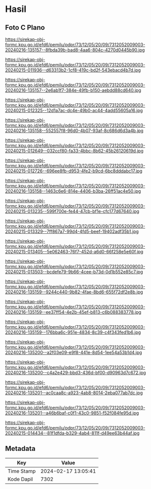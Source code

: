 # Hasil

## Foto C Plano

https://sirekap-obj-formc.kpu.go.id/efd6/pemilu/pdpr/73/12/05/20/09/7312052009003-20240216-135157--8fbda39b-bad8-4aa6-804c-4270d0445b90.jpg

https://sirekap-obj-formc.kpu.go.id/efd6/pemilu/pdpr/73/12/05/20/09/7312052009003-20240215-011936--d63313b2-1cf8-419c-bd2f-543ebacd4b7d.jpg

https://sirekap-obj-formc.kpu.go.id/efd6/pemilu/pdpr/73/12/05/20/09/7312052009003-20240216-135157--2e6ab1f7-384e-49fb-b150-aebdd88cd640.jpg

https://sirekap-obj-formc.kpu.go.id/efd6/pemilu/pdpr/73/12/05/20/09/7312052009003-20240215-012325--12d1a7ac-dc4e-49b0-ac44-4add55605a16.jpg

https://sirekap-obj-formc.kpu.go.id/efd6/pemilu/pdpr/73/12/05/20/09/7312052009003-20240216-135158--552557f8-96d0-4b07-93af-8c686d6d3a4b.jpg

https://sirekap-obj-formc.kpu.go.id/efd6/pemilu/pdpr/73/12/05/20/09/7312052009003-20240215-012649--032ccf80-fa33-4bbc-8b62-45b26120619d.jpg

https://sirekap-obj-formc.kpu.go.id/efd6/pemilu/pdpr/73/12/05/20/09/7312052009003-20240215-012726--696ee8fb-d953-4fe2-b9cd-6bc8dddabc17.jpg

https://sirekap-obj-formc.kpu.go.id/efd6/pemilu/pdpr/73/12/05/20/09/7312052009003-20240216-135158--1463c6e6-814e-4406-b3ba-26ff51ac4e50.jpg

https://sirekap-obj-formc.kpu.go.id/efd6/pemilu/pdpr/73/12/05/20/09/7312052009003-20240215-013235--599f700e-fe44-47cb-bf1e-cfc177d67640.jpg

https://sirekap-obj-formc.kpu.go.id/efd6/pemilu/pdpr/73/12/05/20/09/7312052009003-20240215-013329--7ff867a7-99d4-4fd5-beef-19402adf35b1.jpg

https://sirekap-obj-formc.kpu.go.id/efd6/pemilu/pdpr/73/12/05/20/09/7312052009003-20240215-013405--5e062463-76f7-452d-a6d0-66f258e5e60f.jpg

https://sirekap-obj-formc.kpu.go.id/efd6/pemilu/pdpr/73/12/05/20/09/7312052009003-20240215-013503--bcdefe79-9b66-4cee-b73d-0d1b552e85c7.jpg

https://sirekap-obj-formc.kpu.go.id/efd6/pemilu/pdpr/73/12/05/20/09/7312052009003-20240216-135159--9244c440-9b82-4fae-8bd6-655f72df2e8b.jpg

https://sirekap-obj-formc.kpu.go.id/efd6/pemilu/pdpr/73/12/05/20/09/7312052009003-20240216-135159--ee37ff54-4e2b-45ef-b813-c6b088383778.jpg

https://sirekap-obj-formc.kpu.go.id/efd6/pemilu/pdpr/73/12/05/20/09/7312052009003-20240216-135159--176bba6c-951e-4834-8c39-c4f343fed1b6.jpg

https://sirekap-obj-formc.kpu.go.id/efd6/pemilu/pdpr/73/12/05/20/09/7312052009003-20240216-135200--a2f03e09-e9f8-441e-8d54-1ee54a53b1d4.jpg

https://sirekap-obj-formc.kpu.go.id/efd6/pemilu/pdpr/73/12/05/20/09/7312052009003-20240216-135200--c4a2e429-bbd3-436d-bf00-d90963d7c672.jpg

https://sirekap-obj-formc.kpu.go.id/efd6/pemilu/pdpr/73/12/05/20/09/7312052009003-20240216-135201--ac0caa8c-a923-4ab8-8014-2eba077ab7dc.jpg

https://sirekap-obj-formc.kpu.go.id/efd6/pemilu/pdpr/73/12/05/20/09/7312052009003-20240216-135201--a46b6baf-c0f1-43c0-9851-f52f084fe95d.jpg

https://sirekap-obj-formc.kpu.go.id/efd6/pemilu/pdpr/73/12/05/20/09/7312052009003-20240215-014434--81f1dfda-b329-4ab4-811f-d49ee63b44af.jpg


## Metadata

| Key        | Value               |
| ---------- | ------------------- |
| Time Stamp | 2024-02-17 13:05:41 |
| Kode Dapil | 7302                |



